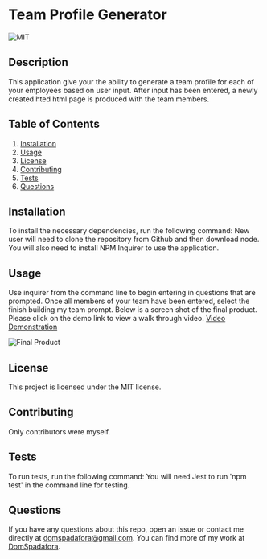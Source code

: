 # Team Profile Generator 

  ![MIT](https://img.shields.io/badge/license-MIT-green)

  ## Description
  This application give your the ability to generate a team profile for each of your employees based on user input. After input has been entered, a newly created hted html page is produced with the team members.

  ## Table of Contents
  1. [Installation](#installation)
  2. [Usage](#usage)
  3. [License](#license)
  4. [Contributing](#contributing)
  5. [Tests](#tests)
  6. [Questions](#questions)

  ## Installation
  To install the necessary dependencies, run the following command:
  New user will need to clone the repository from Github and then download node. You will also need to install NPM Inquirer to use the application. 

  ## Usage
  Use inquirer from the command line to begin entering in questions that are prompted. Once all members of your team have been entered, select the finish building my team prompt. Below is a screen shot of the final product. Please click on the demo link to view a walk through video. [Video Demonstration](https://drive.google.com/file/d/1SHlodGhotl7OLmtfN61W94doD-zvYFUg/view)

  ![Final Product](./dist/images/Screenshot%20of%20Profile%20Generator.PNG)

  ## License 
  This project is licensed under the MIT license.

  ## Contributing
  Only contributors were myself.

  ## Tests
  To run tests, run the following command:
  You will need Jest to run 'npm test' in the command line for testing.
  
  ## Questions
  If you have any questions about this repo, open an issue or contact me directly at [domspadafora@gmail.com](mailto:domspadafora@gmail.com).
  You can find more of my work at [DomSpadafora](https://www.github.com/DomSpadafora).

